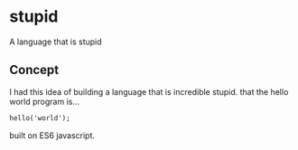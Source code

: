 # stupid
A language that is stupid

## Concept

I had this idea of building a language that is incredible stupid.
that the hello world program is...

```cmd
hello('world');
```

built on ES6 javascript.
